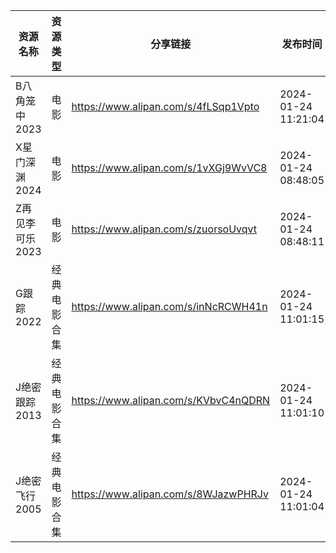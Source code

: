 | 资源名称       | 资源类型   | 分享链接                                 | 发布时间                |
| ---------- | ------ | ------------------------------------ | ------------------- |
| B八角笼中2023  | 电影     | https://www.alipan.com/s/4fLSqp1Vpto | 2024-01-24 11:21:04 |
| X星门深渊2024  | 电影     | https://www.alipan.com/s/1vXGj9WvVC8 | 2024-01-24 08:48:05 |
| Z再见李可乐2023 | 电影     | https://www.alipan.com/s/zuorsoUvqvt | 2024-01-24 08:48:11 |
| G跟踪2022    | 经典电影合集 | https://www.alipan.com/s/inNcRCWH41n | 2024-01-24 11:01:15 |
| J绝密跟踪2013  | 经典电影合集 | https://www.alipan.com/s/KVbvC4nQDRN | 2024-01-24 11:01:10 |
| J绝密飞行2005  | 经典电影合集 | https://www.alipan.com/s/8WJazwPHRJv | 2024-01-24 11:01:04 |
